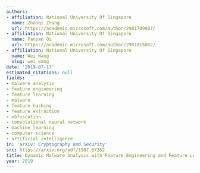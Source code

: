 ```yaml
---
authors:
- affiliation: National University Of Singapore
  name: Zhaoqi Zhang
  url: https://academic.microsoft.com/author/2981709007/
- affiliation: National University Of Singapore
  name: Panpan Qi
  url: https://academic.microsoft.com/author/2981815862/
- affiliation: National University Of Singapore
  name: Wei Wang
  slug: wei_wang
date: '2019-07-17'
estimated_citations: null
fields:
- malware analysis
- feature engineering
- feature learning
- malware
- feature hashing
- feature extraction
- obfuscation
- convolutional neural network
- machine learning
- computer science
- artificial intelligence
in: 'arXiv: Cryptography and Security'
src: https://arxiv.org/pdf/1907.07352
title: Dynamic Malware Analysis with Feature Engineering and Feature Learning
year: 2019
---
```

